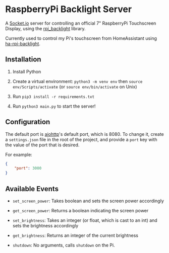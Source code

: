 # RaspberryPi Backlight Server

A [Socket.io](https://python-socketio.readthedocs.io/en/latest/index.html) server for controlling an official 7" RaspberryPi Touchscreen Display,
using the [rpi_backlight](https://pypi.org/project/rpi-backlight/) library.

Currently used to control my Pi's touchscreen from HomeAssistant using
 [ha-rpi-backlight](https://github.com/gannonprudhomme/ha-rpi-backlight).

## Installation

1. Install Python

2. Create a virtual environment: `python3 -m venv env` then `source env/Scripts/activate` (or `source env/bin/activate` on Unix)

3. Run `pip3 install -r requirements.txt`

4. Run `python3 main.py` to start the server!

## Configuration

The default port is [aiohttp](https://docs.aiohttp.org/en/stable/index.html)'s default port, which is 8080. To change it, create a `settings.json`
file in the root of the project, and provide a `port` key with the value of the port that is desired.

For example:

```json
{
    "port": 3000
}
```

## Available Events

- `set_screen_power`: Takes boolean and sets the screen power accordingly

- `get_screen_power`: Returns a boolean indicating the screen power

- `set_brightness`: Takes an integer (or float, which is cast to an int) and sets the brightness accordingly

- `get_brightness`: Returns an integer of the current brightness

- `shutdown`: No arguments, calls `shutdown` on the Pi.
